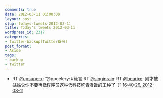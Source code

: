 ```yaml
---
comments: true
date: 2012-03-11 01:00:00
layout: post
slug: todays-tweets-2012-03-11
title: Today's tweets 2012-03-11
wordpress_id: 2317
categories:
- twitter-backup[Twitter备份]
post_format:
- Aside
tags:
- backup
- twitter
---
```





  * RT [@upsuperx](http://twitter.com/upsuperx): “@ppcelery: #箴言 RT [@singinrain](http://twitter.com/singinrain): RT [@bearice](http://twitter.com/bearice): 刚才被姑姑说你不要再做程序员这种低科技吃青春饭的工种了（” [16:40:29, 2012-03-11](http://twitter.com/gfrog/statuses/178762307030102016)




